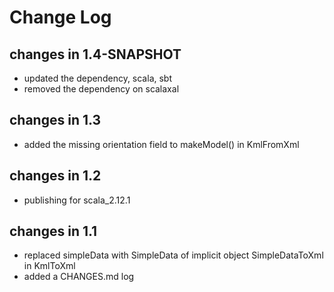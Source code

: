 Change Log
==========

## changes in 1.4-SNAPSHOT

* updated the dependency, scala, sbt
* removed the dependency on scalaxal

## changes in 1.3
* added the missing orientation field to makeModel() in KmlFromXml

## changes in 1.2
* publishing for scala_2.12.1

## changes in 1.1
* replaced simpleData with SimpleData of implicit object SimpleDataToXml in KmlToXml
* added a CHANGES.md log